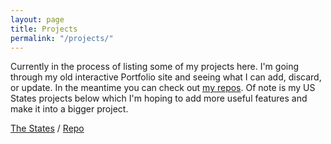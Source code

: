 ```yaml
---
layout: page
title: Projects
permalink: "/projects/"
---
```


Currently in the process of listing some of my projects here. I'm going through my old interactive Portfolio site and seeing what I can add, discard, or update. In the meantime you can check out [my repos]('github.com/yarocruz'). Of note is my US States projects below which I'm hoping to add more useful features and make it into a bigger project.

[The States]('/the50states/') / [Repo]('github.com/yarocruz/the50states')